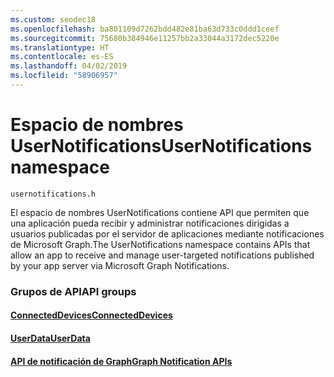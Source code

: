 ```yaml
---
ms.custom: seodec18
ms.openlocfilehash: ba801109d7262bdd482e81ba63d733c0ddd1ceef
ms.sourcegitcommit: 75680b384946e11257bb2a33044a3172dec5220e
ms.translationtype: HT
ms.contentlocale: es-ES
ms.lasthandoff: 04/02/2019
ms.locfileid: "58906957"
---
```

# <a name="usernotifications-namespace"></a><span data-ttu-id="ed71b-101">Espacio de nombres UserNotifications</span><span class="sxs-lookup"><span data-stu-id="ed71b-101">UserNotifications namespace</span></span>
```
usernotifications.h
```
<span data-ttu-id="ed71b-102">El espacio de nombres UserNotifications contiene API que permiten que una aplicación pueda recibir y administrar notificaciones dirigidas a usuarios publicadas por el servidor de aplicaciones mediante notificaciones de Microsoft Graph.</span><span class="sxs-lookup"><span data-stu-id="ed71b-102">The UserNotifications namespace contains APIs that allow an app to receive and manage user-targeted notifications published by your app server via Microsoft Graph Notifications.</span></span> 

### <a name="api-groups"></a><span data-ttu-id="ed71b-103">Grupos de API</span><span class="sxs-lookup"><span data-stu-id="ed71b-103">API groups</span></span>

#### <a name="connecteddevicesobjectivec-apiconnecteddevicesindexmd"></a>[<span data-ttu-id="ed71b-104">ConnectedDevices</span><span class="sxs-lookup"><span data-stu-id="ed71b-104">ConnectedDevices</span></span>](../../objectivec-api/connecteddevices/index.md)
#### <a name="userdataobjectivec-apiuserdataindexmd"></a>[<span data-ttu-id="ed71b-105">UserData</span><span class="sxs-lookup"><span data-stu-id="ed71b-105">UserData</span></span>](../../objectivec-api/userdata/index.md)
#### <a name="graph-notification-apisusernotificationsindexmd"></a>[<span data-ttu-id="ed71b-106">API de notificación de Graph</span><span class="sxs-lookup"><span data-stu-id="ed71b-106">Graph Notification APIs</span></span>](usernotifications/index.md)